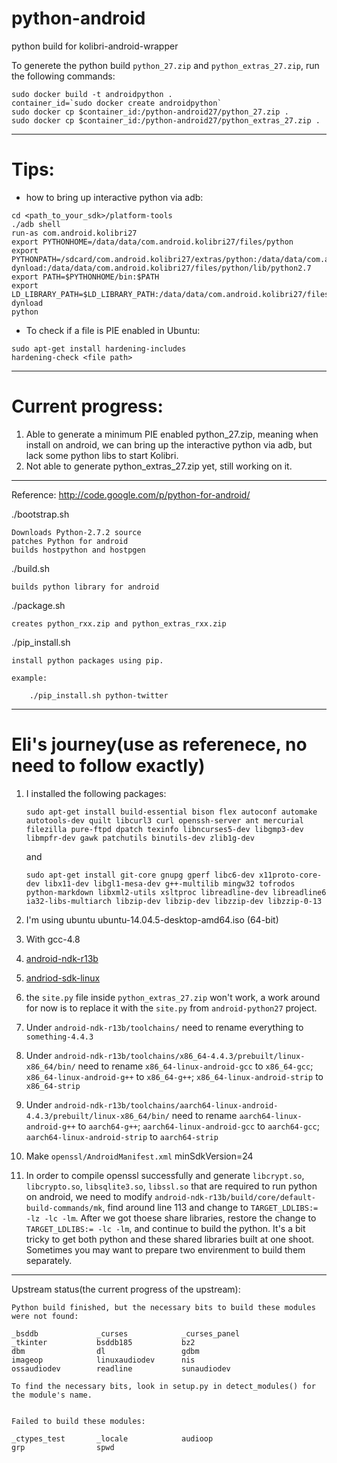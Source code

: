 # python-android
python build for kolibri-android-wrapper

To generete the python build `python_27.zip` and `python_extras_27.zip`, run the following commands:
```
sudo docker build -t androidpython .
container_id=`sudo docker create androidpython`
sudo docker cp $container_id:/python-android27/python_27.zip . 
sudo docker cp $container_id:/python-android27/python_extras_27.zip .
```

-------

# Tips:

* how to bring up interactive python via adb:
```
cd <path_to_your_sdk>/platform-tools
./adb shell
run-as com.android.kolibri27
export PYTHONHOME=/data/data/com.android.kolibri27/files/python
export PYTHONPATH=/sdcard/com.android.kolibri27/extras/python:/data/data/com.android.kolibri27/files/python/lib/python2.7/lib-dynload:/data/data/com.android.kolibri27/files/python/lib/python2.7
export PATH=$PYTHONHOME/bin:$PATH
export LD_LIBRARY_PATH=$LD_LIBRARY_PATH:/data/data/com.android.kolibri27/files/python/lib:/data/data/com.android.kolibri27/files/python/lib/python2.7/lib-dynload
python
```

* To check if a file is PIE enabled in Ubuntu:
```
sudo apt-get install hardening-includes
hardening-check <file path>
```

-------

# Current progress:
1. Able to generate a minimum PIE enabled python_27.zip, meaning when install on android, we can bring up the interactive python via adb, but lack some python libs to start Kolibri.
2. Not able to generate python_extras_27.zip yet, still working on it.

-------

Reference:
    http://code.google.com/p/python-for-android/

./bootstrap.sh

    Downloads Python-2.7.2 source
    patches Python for android
    builds hostpython and hostpgen

./build.sh

    builds python library for android

./package.sh

    creates python_rxx.zip and python_extras_rxx.zip

./pip_install.sh

    install python packages using pip.

    example:

        ./pip_install.sh python-twitter

-------

# Eli's journey(use as referenece, no need to follow exactly)

1. I installed the following packages:
    ```
    sudo apt-get install build-essential bison flex autoconf automake autotools-dev quilt libcurl3 curl openssh-server ant mercurial filezilla pure-ftpd dpatch texinfo libncurses5-dev libgmp3-dev libmpfr-dev gawk patchutils binutils-dev zlib1g-dev 
    ```
    and
    ```
    sudo apt-get install git-core gnupg gperf libc6-dev x11proto-core-dev libx11-dev libgl1-mesa-dev g++-multilib mingw32 tofrodos python-markdown libxml2-utils xsltproc libreadline-dev libreadline6 ia32-libs-multiarch libzip-dev libzip-dev libzzip-dev libzzip-0-13
    ```
2. I'm using ubuntu ubuntu-14.04.5-desktop-amd64.iso (64-bit)
3. With gcc-4.8
4. [android-ndk-r13b](https://dl.google.com/android/repository/android-ndk-r13b-linux-x86_64.zip)
5. [andriod-sdk-linux](https://dl.google.com/android/android-sdk_r24.4.1-linux.tgz)
6. the `site.py` file inside `python_extras_27.zip` won't work, a work around for now is to replace it with the `site.py` from `android-python27` project.


7. Under `android-ndk-r13b/toolchains/` need to rename everything to `something-4.4.3`
8. Under `android-ndk-r13b/toolchains/x86_64-4.4.3/prebuilt/linux-x86_64/bin/` need to rename `x86_64-linux-android-gcc` to `x86_64-gcc`; `x86_64-linux-android-g++` to `x86_64-g++`; `x86_64-linux-android-strip` to `x86_64-strip`
9. Under `android-ndk-r13b/toolchains/aarch64-linux-android-4.4.3/prebuilt/linux-x86_64/bin/` need to rename `aarch64-linux-android-g++` to `aarch64-g++`; `aarch64-linux-android-gcc` to `aarch64-gcc`; `aarch64-linux-android-strip` to `aarch64-strip`
10. Make `openssl/AndroidManifest.xml` minSdkVersion=24
11. In order to compile openssl successfully and generate `libcrypt.so`, `libcrypto.so`, `libsqlite3.so`, `libssl.so` that are required to run python on android, we need to modify `android-ndk-r13b/build/core/default-build-commands/mk`, find around line 113 and change to `TARGET_LDLIBS:= -lz -lc -lm`. After we got thoese share libraries, restore the change to `TARGET_LDLIBS:= -lc -lm`, and continue to build the python. It's a bit tricky to get both python and these shared libraries built at one shoot. Sometimes you may want to prepare two envirenment to build them separately.

-------


Upstream status(the current progress of the upstream):

    Python build finished, but the necessary bits to build these modules were not found:

    _bsddb             _curses            _curses_panel
    _tkinter           bsddb185           bz2
    dbm                dl                 gdbm
    imageop            linuxaudiodev      nis
    ossaudiodev        readline           sunaudiodev

    To find the necessary bits, look in setup.py in detect_modules() for the module's name.


    Failed to build these modules:
    
    _ctypes_test       _locale            audioop
    grp                spwd
